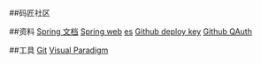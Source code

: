 ##码匠社区

##资料
[Spring 文档](https://spring.io/guides)
[Spring web](https://spring.io/guides/gs/serving-web-content/)
[es](https://elasticsearch.cn/explore)
[Github deploy key](   https://developer.github.com/v3/guides/managing-deloy-key/#deploy-keys)
[Github QAuth](https://developer.github.com/apps/building-github-apps/creating-a-github-app/)

##工具
[Git](https://git-scm.com/download)
[Visual Paradigm](http://www.visual-paradigm.com)
